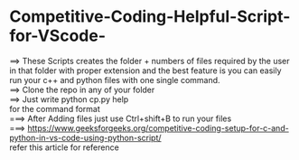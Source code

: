 # Competitive-Coding-Helpful-Script-for-VScode-
==> These Scripts creates the folder + numbers of files required by the user in that folder with proper extension and the best feature is you can easily run your      c++ and python files with one single command.<br>
==>  Clone the repo in any of your folder <br>
==>  Just write python cp.py help  <br> for the command format <br>
===> After Adding files just use Ctrl+shift+B to run your files <br>
===> https://www.geeksforgeeks.org/competitive-coding-setup-for-c-and-python-in-vs-code-using-python-script/ <br>
   refer this article for reference
